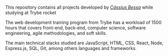 This repository contains all projects developed by _[Cássius Bessa](https://www.linkedin.com/in/cassiusqbessa/)_ while studying at Trybe rocket

The web development training program from Trybe has a workload of 1500 hours that covers front-end, back-end, computer science, software engineering, agile methodologies, and soft skills.

The main technical stacks studied are JavaScript, HTML, CSS, React, Node, Express.js, SQL, Git, among others languages and frameworks.
